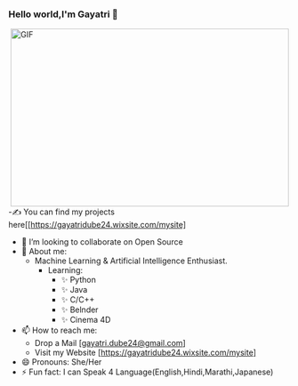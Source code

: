 ### Hello world,I'm Gayatri 👋

<img align="right" alt="GIF" src="https://github.com/arsentieva/arsentieva/blob/main/code.gif?raw=true" width="500" height="320" />

-✍ You can find my projects here[[https://gayatridube24.wixsite.com/mysite]
- 👯 I’m looking to collaborate on Open Source
- 💬 About me:
   - Machine Learning & Artificial Intelligence Enthusiast.
     - Learning:
       -  ✨ Python
        - ✨ Java 
        - ✨ C/C++ 
        - ✨ Belnder 
       -  ✨ Cinema 4D
- 📫 How to reach me:
     - Drop a Mail [gayatri.dube24@gmail.com]
     - Visit my Website [https://gayatridube24.wixsite.com/mysite]
- 😄 Pronouns: She/Her
- ⚡ Fun fact: I can Speak 4 Language(English,Hindi,Marathi,Japanese)
